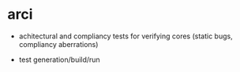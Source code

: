 # arci

* achitectural and compliancy tests for verifying cores (static bugs, compliancy aberrations)

* test generation/build/run

